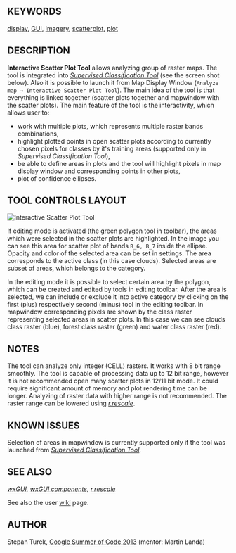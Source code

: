 
## KEYWORDS

[display](display.html), [GUI](topic_GUI.html), [imagery](keywords.html#imagery), [scatterplot](keywords.html#scatterplot), [plot](keywords.html#plot)

## DESCRIPTION

**Interactive Scatter Plot Tool** allows analyzing group of raster
maps. The tool is integrated into *[Supervised Classification Tool](wxGUI.iclass.html)* (see the screen shot below).
Also it is possible to launch it from Map Display Window (`Analyze map
→ Interactive Scatter Plot Tool`).
The main idea of the tool is that everything is linked together
(scatter plots together and mapwindow with the scatter plots).
The main feature of the tool is the interactivity, which allows user to:

* work with multiple plots, which represents multiple raster bands combinations,
* highlight plotted points in open scatter plots according to currently
  chosen pixels for classes by it's training areas (supported only in *Supervised Classification Tool*),
* be able to define areas in plots and the tool will highlight pixels in
  map display window and corresponding points in other plots,
* plot of confidence ellipses.

## TOOL CONTROLS LAYOUT

![Interactive Scatter Plot Tool](wxGUI_iscatt.jpg)

If editing mode is activated (the green polygon tool in toolbar), the areas which were selected
in the scatter plots are highlighted. In the image you can see this area for scatter plot of bands `B_6, B_7` inside the ellipse.
Opacity and color of the selected area can be set in settings. The area corresponds to the active class (in this case clouds).
Selected areas are subset of areas, which belongs to the category.

In the editing mode it is possible to select certain area by the polygon, which can be created and edited by tools in editing toolbar.
After the area is selected, we can include or exclude it into active category by clicking on the first (plus) respectively
second (minus) tool in the editing toolbar. In mapwindow corresponding pixels are shown by the class raster representing
selected areas in scatter plots. In this case we can see clouds class raster (blue), forest class raster (green) and
water class raster (red).

## NOTES

The tool can analyze only integer (CELL) rasters.
It works with 8 bit range smoothly.
The tool is capable of processing data up to 12 bit range, however it is not recommended open many scatter plots in 12/11 bit mode.
It could require significant amount of memory and plot rendering time can be longer.
Analyzing of raster data with higher range is not recommended.
The raster range can be lowered using *[r.rescale](r.rescale.html)*.

## KNOWN ISSUES

Selection of areas in mapwindow is currently supported only if the tool was launched from
*[Supervised Classification Tool](wxGUI.iclass.html)*.

## SEE ALSO

*[wxGUI](wxGUI.html),
[wxGUI components](wxGUI.components.html),
[r.rescale](r.rescale.html)*

See also the
user [wiki](https://grasswiki.osgeo.org/wiki/WxGUI_Interactive_Scatter_Plot_Tool)
page.

## AUTHOR

Stepan Turek,
[Google
Summer of Code 2013](https://grasswiki.osgeo.org/wiki/GRASS_GSoC_2013_GRASS_GIS_Interactive_Scatter_Plot_Tool) (mentor: Martin Landa)
